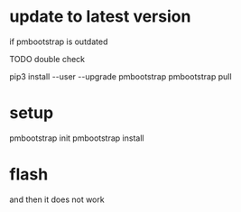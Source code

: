 # update to latest version
if pmbootstrap is outdated

TODO double check

pip3 install --user --upgrade pmbootstrap
pmbootstrap pull

# setup
pmbootstrap init
pmbootstrap install

# flash
and then it does not work

